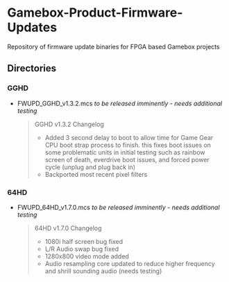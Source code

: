 # Gamebox-Product-Firmware-Updates
Repository of firmware update binaries for FPGA based Gamebox projects

## Directories
### GGHD
- FWUPD_GGHD_v1.3.2.mcs *to be released imminently - needs additional testing*
	> GGHD v1.3.2 Changelog
	> - Added 3 second delay to boot to allow time for Game Gear CPU boot strap process to finish.
	> 	this fixes boot issues on some problematic units in initial testing such as rainbow screen
	> 	of death, everdrive boot issues, and forced power cycle (unplug and plug back in)
	> - Backported most recent pixel filters

### 64HD
- FWUPD_64HD_v1.7.0.mcs *to be released imminently - needs additional testing*
	> 64HD v1.7.0 Changelog
	> - 1080i half screen bug fixed
	> - L/R Audio swap bug fixed
	> - 1280x800 video mode added
	> - Audio resampling core updated to reduce higher frequency and shrill sounding audio (needs testing) 

